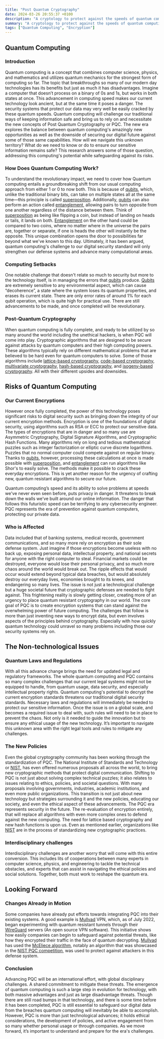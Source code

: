 ```yaml
---
title: "Post Quantum Cryptography"
date: 2024-03-26 20:55:37 +0100
description: "A cryptology to protect against the speeds of quantum computing"
summary: "A cryptology to protect against the speeds of quantum computing"
tags: ["Quantum Computing", "Encryption"]
---
```


## Quantum Computing
### Introduction
Quantum computing is a concept that combines computer science, physics, and mathematics and utilizes quantum mechanics for the strongest form of computing so far. The topic that breakthroughs so many of our modern day technologies has its benefits but just as much it has disadvantages. Imagine a computer that doesn’t process on a binary of 0s and 1s, but works in both states at once. 
This advancement in computing speed makes our current technology look ancient, but at the same time it poses a danger. The security systems that protect our data may very well be easily cracked by these quantum speeds. Quantum computing will challenge our traditional ways of keeping information safe and bring us to rely on and necessitate the new concepts of Post Quantum Cryptography or PQC. 
The new era explores the balance between quantum computing's amazingly new opportunities as well as the downside  of securing our digital future against some of those same capabilities. How will we navigate this unknown territory? What do we need to know or do to ensure our sensitive information remains safe? This research answers some of those question, addressing this computing's potential while safeguarding against its risks.

### How Does Quantum Computing Work?
To understand the revolutionary impact, we need to cover how Quantum computing entails a groundbreaking shift from our usual computing approach from either 1 or 0 to now both. This is because of [qubits](https://azure.microsoft.com/en-us/resources/cloud-computing-dictionary/what-is-a-qubit#:~:text=Qubit%20explained,%2C%20smart%20materials%2C%20and%20beyond.), which, unlike the traditional binary bits, can take on multiple states all at the same time—this principle is called [superposition](https://www.technologyreview.com/2019/01/29/66141/what-is-quantum-computing/#:~:text=Qubits%20can%20represent%20numerous%20possible,precision%20lasers%20or%20microwave%20beams.). Additionally, [qubits](https://azure.microsoft.com/en-us/resources/cloud-computing-dictionary/what-is-a-qubit#:~:text=Qubit%20explained,%2C%20smart%20materials%2C%20and%20beyond.) can also perform an action called [entanglement](https://spectrum.ieee.org/what-is-quantum-entanglement), allowing pairs to turn opposite from one another regardless of the distance between them. 
Think of [superposition](https://www.technologyreview.com/2019/01/29/66141/what-is-quantum-computing/#:~:text=Qubits%20can%20represent%20numerous%20possible,precision%20lasers%20or%20microwave%20beams.) as being like flipping a coin, but instead of landing on heads or tails, it lands on both. [Entanglement](https://spectrum.ieee.org/what-is-quantum-entanglement) on the other hand could be compared to two coins, where no matter where in the universe the pairs are, together or separate, if one is heads the other will instantly be the opposite. This unique combination opens the door to possibilities far beyond what we've known to this day. Ultimately, it has been argued, quantum computing's challenge to our digital security standard will only strengthen our defense systems and advance many computational areas.

### Computing Setbacks
One notable challenge that doesn't relate so much to security but more to the technology itself, is in managing the errors that [qubits](https://azure.microsoft.com/en-us/resources/cloud-computing-dictionary/what-is-a-qubit#:~:text=Qubit%20explained,%2C%20smart%20materials%2C%20and%20beyond.) produce. [Qubits](https://azure.microsoft.com/en-us/resources/cloud-computing-dictionary/what-is-a-qubit#:~:text=Qubit%20explained,%2C%20smart%20materials%2C%20and%20beyond.) are extremely sensitive to any environmental aspect, which can cause “decoherence”, a state where the system loses its quantum properties, and erases its current state. There are only error rates of around 1% for each qubit operation, which is quite high for practical use. There are still advancements to be made, and once completed will be revolutionary. 

### Post-Quantum Cryptography
When quantum computing is fully complete, and ready to be utilized by so many around the world including the unethical hackers, is when PQC will come into play. Cryptographic algorithms that are designed to be secure against attacks by quantum computers and their high computing powers. These algorithms typically rely on different mathematical problems that are believed to be hard even for quantum computers to solve. Some of those algorithms include [lattice-based cryptography](https://www.redhat.com/en/blog/post-quantum-cryptography-lattice-based-cryptography), [code-based cryptography](https://utimaco.com/service/knowledge-base/post-quantum-cryptography/what-code-based-cryptography), [multivariate cryptography](https://research.nccgroup.com/2023/08/18/demystifying-multivariate-cryptography/), [hash-based cryptography](https://www.redhat.com/en/blog/post-quantum-cryptography-hash-based-signatures), and [isogeny-based cryptography](https://www.johndcook.com/blog/2019/04/20/isogeny-based-cryptography/). All with their different upsides and downsides.

## Risks of Quantum Computing
### Our Current Encryptions
However once fully completed, the power of this technology poses significant risks to digital security such as bringing down the integrity of our current encryption methods. Encryption is one of the foundations of digital security, using algorithms such as RSA or ECC to protect our sensitive data. The types of encryptions that are in danger and so many use are Asymmetric Cryptography, Digital Signature Algorithms, and Cryptographic Hash Functions. Many algorithms rely on long and tedious mathematical puzzles such as integer factorization or elliptic curve discrete logarithms. Puzzles that no normal computer could compete against on regular binary. 
Thanks to [qubits](https://azure.microsoft.com/en-us/resources/cloud-computing-dictionary/what-is-a-qubit#:~:text=Qubit%20explained,%2C%20smart%20materials%2C%20and%20beyond.), however, processing these calculations at once is made possible with [superposition](https://www.technologyreview.com/2019/01/29/66141/what-is-quantum-computing/#:~:text=Qubits%20can%20represent%20numerous%20possible,precision%20lasers%20or%20microwave%20beams.), and [entanglement](https://spectrum.ieee.org/what-is-quantum-entanglement) can run algorithms like Shor's to easily solve. The methods make it possible to crack these everyday encryptions. This is yet another reason for the urgency of crafting new, quantum resistant algorithms to secure our future. 

Quantum computing’s speed and its ability to solve problems at speeds we've never even seen before, puts privacy in danger. It threatens to break down the walls we've built around our online information. The danger that follows this futuristic speed can be terrifying to any cybersecurity engineer. PQC represents the era of prevention against quantum computers, protecting our private data.

### Who is Affected
Data included that of banking systems, medical records, government communications, and so many more rely on encryption as their sole defense system. Just imagine if those encryptions become useless with no back up, exposing personal data, intellectual property, and national secrets for anyone with the right computer to steal. Financial markets could be destroyed, everyone would lose their personal privacy, and so much more chaos around the world would break out. The ripple effects that would occur would extend beyond typical data breaches, but would absolutely destroy our everyday lives, economies brought to its knees, and endangering so many lives. 
The issue is not just a technological challenge but a huge societal future that cryptographic defenses are needed to fight against. This frightening reality is slowly getting closer, creating more of an urgency to place quantum resistant cryptography in our world. 
The core goal of PQC is to create encryption systems that can stand against the overwhelming power of future computing. The challenges that follow is more than just inventing new ways to encrypt data, but even involves aspects of the principles behind cryptography. Especially with how quickly quantum technology could unravel so many problems including those our security systems rely on. 

## The Non-technological Issues 
### Quantum Laws and Regulations
With all this advance change brings the need for updated legal and regulatory frameworks. The whole quantum computing and PQC contains so many complex challenges that our current legal systems might not be equipped to handle, from quantum usage, data security, and especially intellectual property rights. Quantum computing's potential to decrypt the current encryption standards threatens our traditional digital security standards.
 Necessary laws and regulations will immediately be needed to protect our sensitive information. Once the issue is on a global scale, and becomes a required issue to deal with, such rules will need to be in place to prevent the chaos. Not only is it needed to guide the innovation but to ensure any ethical usage of the new technology. It’s important to navigate this unknown area with the right legal tools and rules to mitigate any challenges. 

### The New Policies
Even the global cryptography community has been working through the standardization of PQC. The National Institute of Standards and Technology or [NIST](https://www.nist.gov/), has even offered numerous proposals all across the world, to bring new cryptographic methods that protect digital communication. Shifting to PQC is not just about solving complex technical puzzles; it also relates to issues relating to ethics, policies, and societal questions. With many proposals involving governments, industries, academic institutions, and even more public organizations. 
This transition is not just about new technology but strategies surrounding it and the new policies, educating our society, and even the ethical aspect of these advancements. The PQC era represents security in the future. The re-evaluation of encryption entirely, that will replace all algorithms with even more complex ones to defend against the new computing. The need for lattice based cryptography and new hash functions is upon us. Even as mentioned earlier, organizations like [NIST](https://www.nist.gov/) are in the process of standardizing new cryptographic practices. 

### Interdisciplinary challenges 
Interdisciplinary challenges are another worry that will come with this entire conversion. This includes lits of cooperations between many experts in computer science, physics, and engineering to tackle the technical obstacles, and experts that can assist in navigating the
ethical policies and social solutions. Together, both must work to reshape the quantum era. 

## Looking Forward
### Changes Already in Motion
Some companies have already put efforts towards integrating PQC into their existing systems. A good example is [Mullvad](https://mullvad.net/en) VPN, which, as of July 2022, began experimenting with quantum resistant tunnels through their [WireGuard](https://www.wireguard.com/) servers (An open source VPN software). This initiative shows how easily companies can begin to safeguard against potential threats, like how they encrypted their traffic in the face of quantum decrypting. [Mullvad](https://mullvad.net/en) has used the [McEliece algorithm](https://www.herox.com/blog/1114-understanding-the-mceliece-cryptosystem), notably an algorithm that was showcased in the [NIST PQC competition](https://www.nist.gov/news-events/news/2022/07/nist-announces-first-four-quantum-resistant-cryptographic-algorithms), was used to protect against attackers in this defense system. 

### Conclusion
Advancing PQC will be an international effort, with global disciplinary challenges. A shared commitment to mitigate these threats. The emergence of quantum computing is such a large step in evolution for technology, with both massive advantages and just as large disadvantage threats. Though there are still road bumps in that technology, and there is some time before it has been completed, PQC is still essential to safeguard our digital data from the breaches quantum computing will inevitably be able to accomplish. However, PQC is more than just technological advances; it holds ethical considerations, the development of policies, and active engagement from so many whether personal usage or through companies. As we move forward, it’s important to understand and prepare for the era's challenges.
